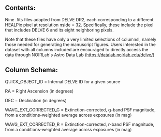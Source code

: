 ## Contents:

Nine .fits files adapted from DELVE DR2, each corresponding to a different HEALPix pixel at resolution nside = 32. Specifically, these include the pixel that includes DELVE 6 and its eight neighboring pixels.

Note that these files have only a very limited selections of columnsl, namely those needed for generating the manuscript figures.
Users interested in the dataset with all columns included are encouraged to directly access the data through NOIRLab's Astro Data Lab (https://datalab.noirlab.edu/delve/)


## Column Schema: 

QUICK_OBJECT_ID = Internal DELVE ID for a given source

RA  = Right Ascension (in degrees)

DEC = Declination (in degrees)

WAVG_EXT_CORRECTED_G = Extinction-corrected, g-band PSF magnitude, from a conditions-weighted average across exposures (in mag)

WAVG_EXT_CORRECTED_R = Extinction-corrected, r-band PSF magnitude, from a conditions-weighted average across exposures (in mag)
